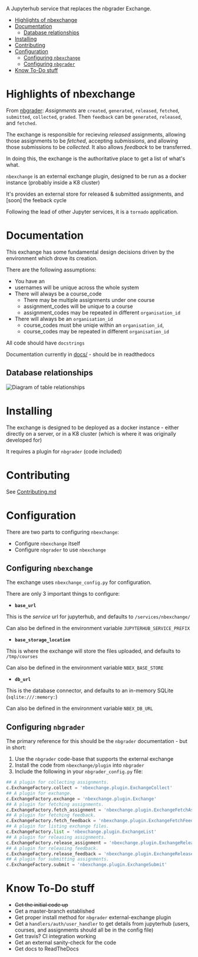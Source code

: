 A Jupyterhub service that replaces the nbgrader Exchange.

<!-- TOC -->

- [Highlights of nbexchange](#highlights-of-nbexchange)
- [Documentation](#documentation)
    - [Database relationships](#database-relationships)
- [Installing](#installing)
- [Contributing](#contributing)
- [Configuration](#configuration)
    - [Configuring `nbexchange`](#configuring-nbexchange)
    - [Configuring `nbgrader`](#configuring-nbgrader)
- [Know To-Do stuff](#know-to-do-stuff)

<!-- /TOC -->

# Highlights of nbexchange

From [nbgrader](https://github.com/jupyter/nbgrader): _Assignments_ are `created`, `generated`, `released`, `fetched`, `submitted`, `collected`, `graded`. Then `feedback` can be `generated`, `released`, and `fetched`.

The exchange is responsible for recieving *released* assignments, allowing those assignments to be *fetched*, accepting *submissions*, and allowing those submissions to be *collected*. It also allows *feedback* to be transferred.

In doing this, the exchange is the authoritative place to get a list of what's what.

`nbexchange` is an external exchange plugin, designed to be run as a docker instance (probably inside a K8 cluster)

It's provides an external store for released & submitted assignments, and [soon] the feeback cycle

Following the lead of other Jupyter services, it is a `tornado` application.

# Documentation

This exchange has some fundamental design decisions driven by the environment which drove its creation.

There are the following assumptions:
* You have an  
* usernames will be unique across the whole system
* There will always be a course_code
    * There may be multiple assignments under one course
    * assignment_codes will be unique to a course
    * assignment_codes may be repeated in different `organisation_id`
* There will always be an `organisation_id`
    * course_codes must bhe uniqie within an `organisation_id`,
    * course_codes may be repeated in different `organisation_id`

All code should have `docstrings`

Documentation currently in [docs/](docs/) - should be in readthedocs

## Database relationships

![Diagram of table relationships](table_relationships.png)

# Installing

The exchange is designed to be deployed as a docker instance - either directly on a server, or in a K8 cluster (which is where it was originally developed for)

It requires a plugin for `nbgrader` (code included)

# Contributing

See [Contributing.md](Contributing.md)

# Configuration

There are two parts to configuring `nbexchange`:

* Configure `nbexchange` itself
* Configure `nbgrader` to use `nbexchange`

## Configuring `nbexchange`

The exchange uses `nbexchange_config.py` for configuration.

There are only 3 important things to configure:

* **`base_url`**

This is the _service_ url for jupyterhub, and defaults to `/services/nbexchange/`

Can also be defined in the environment variable `JUPYTERHUB_SERVICE_PREFIX`

* **`base_storage_location`**

This is where the exchange will store the files uploaded, and defaults to `/tmp/courses`

Can also be defined in the environment variable `NBEX_BASE_STORE`

* **`db_url`**

This is the database connector, and defaults to an in-memory SQLite (`sqlite:///:memory:`)

Can also be defined in the environment variable `NBEX_DB_URL`

## Configuring `nbgrader`

The primary reference for this should be the `nbgrader` documentation - but in short:

1. Use the `nbgrader` code-base that supports the external exchange
2. Install the code from `nbexchange/plugin` into `nbgrader`
3. Include the following in your `nbgrader_config.py` file:

```python
## A plugin for collecting assignments.
c.ExchangeFactory.collect = 'nbexchange.plugin.ExchangeCollect'
## A plugin for exchange.
c.ExchangeFactory.exchange = 'nbexchange.plugin.Exchange'
## A plugin for fetching assignments.
c.ExchangeFactory.fetch_assignment = 'nbexchange.plugin.ExchangeFetchAssignment'
## A plugin for fetching feedback.
c.ExchangeFactory.fetch_feedback = 'nbexchange.plugin.ExchangeFetchFeedback'
## A plugin for listing exchange files.
c.ExchangeFactory.list = 'nbexchange.plugin.ExchangeList'
## A plugin for releasing assignments.
c.ExchangeFactory.release_assignment = 'nbexchange.plugin.ExchangeReleaseAssignment'
## A plugin for releasing feedback.
c.ExchangeFactory.release_feedback = 'nbexchange.plugin.ExchangeReleaseFeedback'
## A plugin for submitting assignments.
c.ExchangeFactory.submit = 'nbexchange.plugin.ExchangeSubmit'
```

# Know To-Do stuff

* ~~Get the initial code up~~
* Get a master-branch established
* Get proper install method for `nbgrader` external-exchange plugin
* Get a `handlers/auth/user_handler` to get details from jupyterhub (users, courses, and assignments should all be in the config file)
* Get travis? CI integration working
* Get an external sanity-check for the code
* Get docs to ReadTheDocs